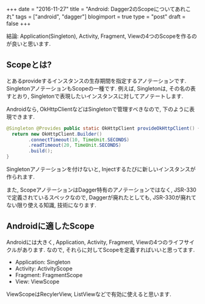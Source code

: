 +++
date = "2016-11-27"
title = "Android: Dagger2のScopeについてあれこれ"
tags = ["android", "dagger"]
blogimport = true
type = "post"
draft = false
+++

結論: Application(Singleton), Activity, Fragment, Viewの4つのScopeを作るのが良いと思います.


## Scopeとは?

とあるprovideするインスタンスの生存期間を指定するアノテーションです. SingletonアノテーションもScopeの一種です.
例えば, Singletonは, その名の表すとおり, Singletonで表現したいインスタンスに対してアノテートします.

Androidなら, OkHttpClientなどはSingletonで管理すべきなので, 下のように表現できます.

```java
@Singleton @Provides public static OkHttpClient provideOkHttpClient() {
  return new OkHttpClient.Builder()
        .connectTimeout(10, TimeUnit.SECONDS)
        .readTimeout(20, TimeUnit.SECONDS)
        .build();
}
```

Singletonアノテーションを付けないと, Injectするたびに新しいインスタンスが作られます.

また, ScopeアノテーションはDagger特有のアノテーションではなく, JSR-330で定義されているスペックなので,
Daggerが廃れたとしても, JSR-330が廃れてない限り使える知識, 技術になります.


## Androidに適したScope

Androidには大きく, Application, Activity, Fragment, Viewの4つのライフサイクルがあります.
なので, それらに対してScopeを定義すればいいと思ってます.

- Application: Singleton
- Activity: ActivityScope
- Fragment: FragmentScope
- View: ViewScope

ViewScopeはRecylerView, ListViewなどで有効に使えると思います.
